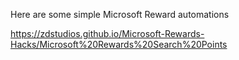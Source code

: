 Here are some simple Microsoft Reward automations 

https://zdstudios.github.io/Microsoft-Rewards-Hacks/Microsoft%20Rewards%20Search%20Points
